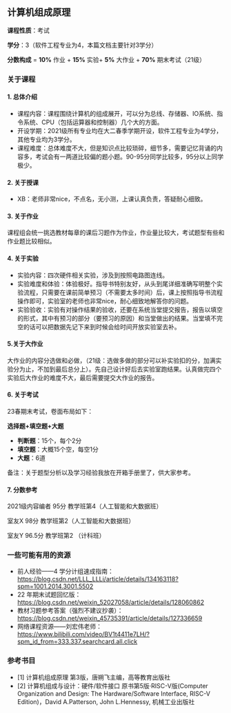 ## 计算机组成原理

**课程性质**：考试

**学分**：3（软件工程专业为4，本篇文档主要针对3学分）

**分数构成** = **10%** 作业 + **15%** 实验+ **5%** 大作业 + **70%** 期末考试（21级）

### 关于课程

#### 1. 总体介绍

- 课程内容：课程围绕计算机的组成展开，可以分为总线、存储器、IO系统、指令系统、CPU（包括运算器和控制器）几个大的方面。
- 开设学期：2021级所有专业均在大二春季学期开设，软件工程专业为4学分，其他专业均为3学分。
- 课程难度：总体难度不大，但是知识点比较琐碎，细节多，需要记忆背诵的内容多，考试会有一两道比较偏的题小题。90-95分同学比较多，95分以上同学极少。



#### 2. 关于授课

- XB：老师非常nice，不点名，无小测，上课认真负责，答疑耐心细致。

  

#### 3. 关于作业

课程组会统一挑选教材每章的课后习题作为作业，作业量比较大，考试题型有些和作业题比较相似。



#### 4. 关于实验

- 实验内容：四次硬件相关实验，涉及到按照电路图连线。
- 实验难度和体验：体验极好。指导书特别友好，从头到尾详细准确写明整个实验流程，只需要在课前简单预习（不需要太多时间）后，课上按照指导书流程操作即可，实验室的老师也非常nice，耐心细致地解答你的问题。
- 实验验收：实验有对操作结果的验收，还要在系统当堂提交报告，报告以填空的形式，其中有预习的部分（要预习的原因）和当堂做出的结果。当堂填不完空的话可以把数据先记下来到时候会给时间开放实验室去补。



#### 5.关于大作业

大作业的内容分选做和必做，（21级：选做多做的部分可以补实验扣的分，加满实验分为止，不加到最后总分上）。先自己设计好后去实验室跑结果。认真做完四个实验后大作业的难度不大，最后需要提交大作业的报告。



#### 6. 关于考试

23春期末考试，卷面布局如下：

**选择题+填空题+大题**

- **判断题**：15个，每个2分
- **填空题**：大概15个空，每空1分
- **大题**：6道

备注：关于题型分析以及学习经验我放在开箱手册里了，供大家参考。



#### 7. 分数参考

2021级内容编者 95分 教学班第4（人工智能和大数据班）

室友X 98分 教学班第2（人工智能和大数据班）

室友Y 96.5分 教学班第2 （计科班）


### 一些可能有用的资源
- 前人经验——4 学分计组速成指南：https://blog.csdn.net/LLL_LLLi/article/details/134163118?spm=1001.2014.3001.5502
- 22 年期末试题回忆版：https://blog.csdn.net/weixin_52027058/article/details/128060862
- 教材习题参考答案（强烈不建议抄袭）：https://blog.csdn.net/weixin_45735391/article/details/127336659
- 网络课程资源——刘宏伟老师：https://www.bilibili.com/video/BV1t4411e7LH/?spm_id_from=333.337.searchcard.all.click

  
### 参考书目

- [1] 计算机组成原理 第3版，唐朔飞主编，高等教育出版社
- [2] 计算机组成与设计：硬件/软件接口 原书第5版·RISC-V版(Computer Organization and Design: The Hardware/Software Interface, RISC-V Edition)，David A.Patterson, John L.Hennessy, 机械工业出版社

  







